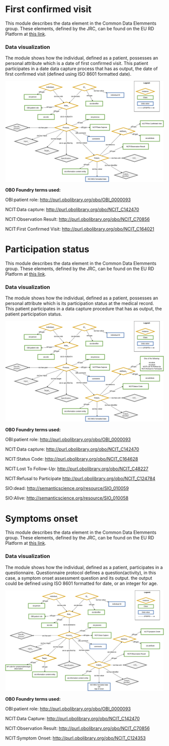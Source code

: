 # First confirmed visit

This module describes the data element in the Common Data Elemments group. These elements, defined by the JRC, can be found on the EU RD Platform at [this link](https://eu-rd-platform.jrc.ec.europa.eu/sites/default/files/CDS/EU_RD_Platform_CDS_Final.pdf).

### Data visualization

The module shows how the individual, defined as a patient, possesses an personal attribute which is a date of first confirmed visit. This patient participates in a date data capture process that has as output, the date of first confirmed visit (defined using ISO 8601 formatted date).

<p align="center">
    <a href="https://raw.githubusercontent.com/CARE-SM/CARE-Semantic-Model/main/images/CARE-SM-First_visit.png" target="_blank">
        <img src="https://raw.githubusercontent.com/CARE-SM/CARE-Semantic-Model/main/images/CARE-SM-First_visit.png">
    </a>
</p>



**OBO Foundry terms used:**

OBI:patient role: http://purl.obolibrary.org/obo/OBI_0000093

NCIT:Data capture: http://purl.obolibrary.org/obo/NCIT_C142470	

NCIT:Observation Result: http://purl.obolibrary.org/obo/NCIT_C70856

NCIT:First Confirmed Visit: http://purl.obolibrary.org/obo/NCIT_C164021


# Participation status

This module describes the data element in the Common Data Elemments group. These elements, defined by the JRC, can be found on the EU RD Platform at [this link](https://eu-rd-platform.jrc.ec.europa.eu/sites/default/files/CDS/EU_RD_Platform_CDS_Final.pdf).

### Data visualization

The module shows how the individual, defined as a patient, possesses an personal attribute which is its participation status at the medical record. This patient participates in a data capture procedure that has as output, the patient participation status.

<p align="center">
    <a href="https://raw.githubusercontent.com/CARE-SM/CARE-Semantic-Model/main/images/CARE-SM-Status.png" target="_blank">
        <img src="https://raw.githubusercontent.com/CARE-SM/CARE-Semantic-Model/main/images/CARE-SM-Status.png">
    </a>
</p>

**OBO Foundry terms used:**

OBI:patient role: http://purl.obolibrary.org/obo/OBI_0000093

NCIT:Data capture: http://purl.obolibrary.org/obo/NCIT_C142470

NCIT:Status Code: http://purl.obolibrary.org/obo/NCIT_C164628

NCIT:Lost To Follow-Up: http://purl.obolibrary.org/obo/NCIT_C48227

NCIT:Refusal to Participate http://purl.obolibrary.org/obo/NCIT_C124784

SIO:dead: http://semanticscience.org/resource/SIO_010059

SIO:Alive: http://semanticscience.org/resource/SIO_010058


# Symptoms onset

This module describes the data element in the Common Data Elemments group. These elements, defined by the JRC, can be found on the EU RD Platform at [this link](https://eu-rd-platform.jrc.ec.europa.eu/sites/default/files/CDS/EU_RD_Platform_CDS_Final.pdf).

### Data visualization

The module shows how the individual, defined as a patient, participates in a questionnaire. Questionnaire protocol defines a question(activity), in this case, a symptom onset assessment question and its output. the output could be defined using ISO 8601 formatted for date, or an integer for age.

<p align="center">
    <a href="https://raw.githubusercontent.com/CARE-SM/CARE-Semantic-Model/main/images/CARE-SM-Symptoms_onset.png" target="_blank">
        <img src="https://raw.githubusercontent.com/CARE-SM/CARE-Semantic-Model/main/images/CARE-SM-Symptoms_onset.png">
    </a>
</p>

**OBO Foundry terms used:**

OBI:patient role: http://purl.obolibrary.org/obo/OBI_0000093

NCIT:Data Capture: http://purl.obolibrary.org/obo/NCIT_C142470

NCIT:Observation Result: http://purl.obolibrary.org/obo/NCIT_C70856

NCIT:Symptom Onset: http://purl.obolibrary.org/obo/NCIT_C124353